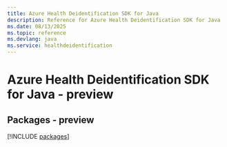 ```yaml
---
title: Azure Health Deidentification SDK for Java
description: Reference for Azure Health Deidentification SDK for Java
ms.date: 08/13/2025
ms.topic: reference
ms.devlang: java
ms.service: healthdeidentification
---
```

# Azure Health Deidentification SDK for Java - preview
## Packages - preview
[!INCLUDE [packages](health-deidentification-index.md)]